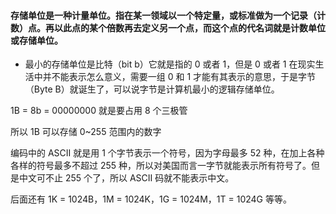 #### 存储单位是一种计量单位。指在某一领域以一个特定量，或标准做为一个记录（计数）点。再以此点的某个倍数再去定义另一个点，而这个点的代名词就是计数单位或存储单位。

- 最小的存储单位是比特（bit b）它就是指的 0 或者 1，但是 0 或者 1 在现实生活中并不能表示怎么意义，需要一组 0 和 1 才能有其表示的意思，于是字节（Byte B）就诞生了，可以说字节是计算机最小的逻辑存储单位。

1B = 8b = 00000000 就是要占用 8 个三极管

所以 1B 可以存储 0~255 范围内的数字

编码中的 ASCII 就是用 1 个字节表示一个符号，因为字母最多 52 种，在加上各种各样的符号最多不超过 255 种，所以对美国而言一字节就能表示所有符号了。但是中文可不止 255 个了，所以 ASCII 码就不能表示中文。

后面还有 1K = 1024B，1M = 1024K，1G = 1024M，1T = 1024G 等等。
